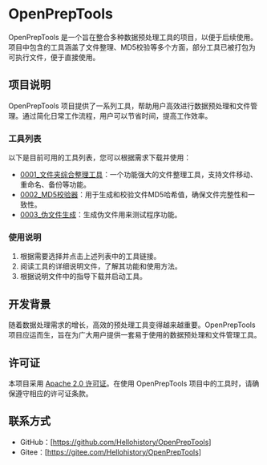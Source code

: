 # OpenPrepTools

OpenPrepTools 是一个旨在整合多种数据预处理工具的项目，以便于后续使用。项目中包含的工具涵盖了文件整理、MD5校验等多个方面，部分工具已被打包为可执行文件，便于直接使用。

## 项目说明

OpenPrepTools 项目提供了一系列工具，帮助用户高效进行数据预处理和文件管理。通过简化日常工作流程，用户可以节省时间，提高工作效率。

### 工具列表

以下是目前可用的工具列表，您可以根据需求下载并使用：

- [0001_文件夹综合整理工具](说明文件/文件夹综合整理工具.md)：一个功能强大的文件整理工具，支持文件移动、重命名、备份等功能。
- [0002_MD5校验器](说明文件/MD5校验器.md)：用于生成和校验文件MD5哈希值，确保文件完整性和一致性。
- [0003_伪文件生成](说明文件/生成伪文件.md)：生成伪文件用来测试程序功能。

### 使用说明

1. 根据需要选择并点击上述列表中的工具链接。
2. 阅读工具的详细说明文件，了解其功能和使用方法。
3. 根据说明文件中的指导下载并启动工具。

## 开发背景

随着数据处理需求的增长，高效的预处理工具变得越来越重要。OpenPrepTools 项目应运而生，旨在为广大用户提供一套易于使用的数据预处理和文件管理工具。

## 许可证

本项目采用 [Apache 2.0 许可证](LICENSE)。在使用 OpenPrepTools 项目中的工具时，请确保遵守相应的许可证条款。

## 联系方式

- GitHub：[https://github.com/Hellohistory/OpenPrepTools]
- Gitee：[https://gitee.com/Hellohistory/OpenPrepTools]
